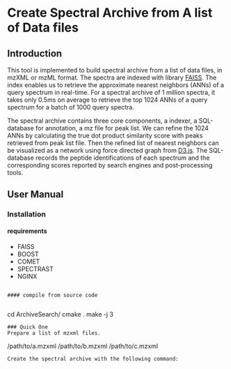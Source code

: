# Create Spectral Archive from A list of Data files

## Introduction
This tool is implemented to build spectral archive from a list of data files, in mzXML or mzML format. The spectra are indexed with library [FAISS](https://github.com/facebookresearch/faiss). The index enables us to retrieve the approximate nearest neighbors (ANNs) of a query spectrum in real-time. For a spectral archive of 1 million spectra, it takes only 0.5ms on average to retrieve the top 1024 ANNs of a query spectrum for a batch of 1000 query spectra. 

The spectral archive contains three core components, a indexer, a SQL-database for annotation, a mz file for peak list. We can refine the 1024 ANNs by calculating the true dot product similarity score with peaks retrieved from peak list file. Then the refined list of nearest neighbors can be visualized as a network using force directed graph from [D3.js](https://d3js.org). The SQL-database records the peptide identifications of each spectrum and the corresponding scores reported by search engines and post-processing tools. 

## User Manual
### Installation
#### requirements
- FAISS
- BOOST
- COMET
- SPECTRAST
- NGINX

```

#### compile from source code


```
cd ArchiveSearch/
cmake .
make -j 3
```
### Quick One
Prepare a list of mzxml files. 
```
/path/to/a.mzxml
/path/to/b.mzxml
/path/to/c.mzxml
```
Create the spectral archive with the following command:

